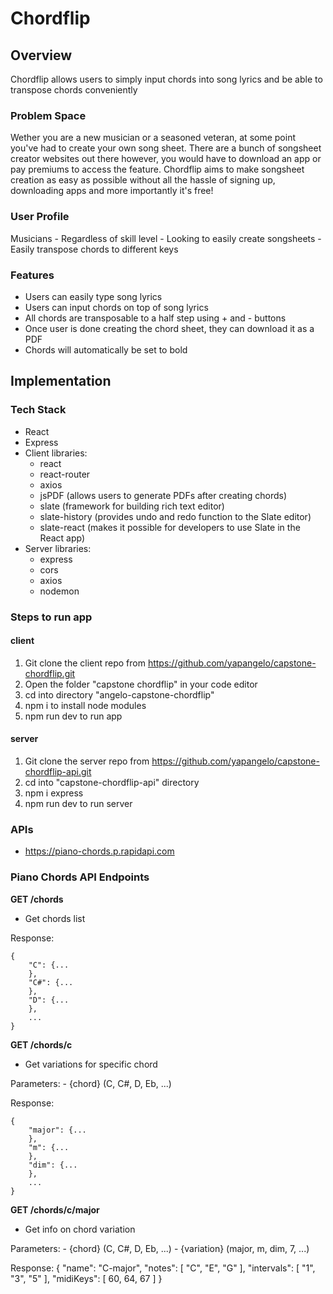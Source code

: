 # Chordflip

## Overview

Chordflip allows users to simply input chords into song lyrics and be able to transpose chords conveniently

### Problem Space

Wether you are a new musician or a seasoned veteran, at some point you've had to create your own song sheet. There are a bunch of songsheet creator websites out there however, you would have to download an app or pay premiums to access the feature. Chordflip aims to make songsheet creation as easy as possible without all the hassle of signing up, downloading apps and more importantly it's free!

### User Profile

Musicians - Regardless of skill level - Looking to easily create songsheets - Easily transpose chords to different keys

### Features

- Users can easily type song lyrics
- Users can input chords on top of song lyrics
- All chords are transposable to a half step using + and - buttons
- Once user is done creating the chord sheet, they can download it as a PDF
- Chords will automatically be set to bold

## Implementation

### Tech Stack

- React
- Express
- Client libraries:
  - react
  - react-router
  - axios
  - jsPDF (allows users to generate PDFs after creating chords)
  - slate (framework for building rich text editor)
  - slate-history (provides undo and redo function to the Slate editor)
  - slate-react (makes it possible for developers to use Slate in the React app)
- Server libraries:
  - express
  - cors
  - axios
  - nodemon

### Steps to run app

#### client

1. Git clone the client repo from https://github.com/yapangelo/capstone-chordflip.git
2. Open the folder "capstone chordflip" in your code editor
3. cd into directory "angelo-capstone-chordflip"
4. npm i to install node modules
5. npm run dev to run app

#### server

1. Git clone the server repo from https://github.com/yapangelo/capstone-chordflip-api.git
2. cd into "capstone-chordflip-api" directory
3. npm i express
4. npm run dev to run server

### APIs

- https://piano-chords.p.rapidapi.com

### Piano Chords API Endpoints

**GET /chords**

- Get chords list

Response:

```
{
    "C": {...
    },
    "C#": {...
    },
    "D": {...
    },
    ...
}
```

**GET /chords/c**

- Get variations for specific chord

Parameters: - {chord} (C, C#, D, Eb, ...)

Response:

```
{
    "major": {...
    },
    "m": {...
    },
    "dim": {...
    },
    ...
}
```

**GET /chords/c/major**

- Get info on chord variation

Parameters: - {chord} (C, C#, D, Eb, ...) - {variation} (major, m, dim, 7, ...)

Response:
{
"name": "C-major",
"notes": [
"C",
"E",
"G"
],
"intervals": [
"1",
"3",
"5"
],
"midiKeys": [
60,
64,
67
]
}
